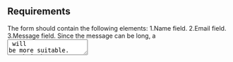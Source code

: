 ## Requirements
The form should contain the following elements:
1.Name field.
2.Email field.
3.Message field. Since the message can be long, a <textarea> will be more suitable.
4.Submit button
Contains the text "Send".

Clicking on the submit button submits the form.
The form and submission should be implemented entirely in HTML. Do not use any JavaScript or framework-specific features for this question.
There is no need to do any client-side validation on the fields. Validation will be done on the server side.

## Submission API
Upon submission, POST the form data to https://questions.greatfrontend.com/api/questions/contact-form 
with the following fields in the request body: name, email, message.

If all the form fields are correctly filled up, you will see an alert containing a success message. Congratulations!
